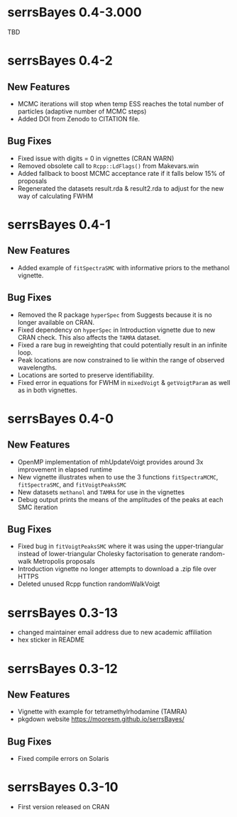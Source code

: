 # serrsBayes 0.4-3.000

TBD

# serrsBayes 0.4-2

## New Features

* MCMC iterations will stop when temp ESS reaches the total number of particles (adaptive number of MCMC steps)
* Added DOI from Zenodo to CITATION file.

## Bug Fixes

* Fixed issue with digits = 0 in vignettes (CRAN WARN)
* Removed obsolete call to `Rcpp::LdFlags()` from Makevars.win
* Added fallback to boost MCMC acceptance rate if it falls below 15% of proposals
* Regenerated the datasets result.rda	& result2.rda to adjust for the new way of calculating FWHM

# serrsBayes 0.4-1

## New Features

* Added example of `fitSpectraSMC` with informative priors to the methanol vignette.

## Bug Fixes

* Removed the R package ``hyperSpec`` from Suggests because it is no longer available on CRAN.
* Fixed dependency on ``hyperSpec`` in Introduction vignette due to new CRAN check. This also affects the ``TAMRA`` dataset.
* Fixed a rare bug in reweighting that could potentially result in an infinite loop.
* Peak locations are now constrained to lie within the range of observed wavelengths.
* Locations are sorted to preserve identifiability.
* Fixed error in equations for FWHM in `mixedVoigt` & `getVoigtParam` as well as in both vignettes.

# serrsBayes 0.4-0

## New Features

* OpenMP implementation of mhUpdateVoigt provides around 3x improvement in elapsed runtime
* New vignette illustrates when to use the 3 functions `fitSpectraMCMC`, `fitSpectraSMC`, and `fitVoigtPeaksSMC`
* New datasets ``methanol`` and ``TAMRA`` for use in the vignettes
* Debug output prints the means of the amplitudes of the peaks at each SMC iteration

## Bug Fixes

* Fixed bug in ``fitVoigtPeaksSMC`` where it was using the upper-triangular instead of lower-triangular Cholesky factorisation to generate random-walk Metropolis proposals
* Introduction vignette no longer attempts to download a .zip file over HTTPS
* Deleted unused Rcpp function randomWalkVoigt

# serrsBayes 0.3-13

* changed maintainer email address due to new academic affiliation
* hex sticker in README

# serrsBayes 0.3-12

## New Features

* Vignette with example for tetramethylrhodamine (TAMRA)
* pkgdown website https://mooresm.github.io/serrsBayes/

## Bug Fixes

* Fixed compile errors on Solaris

# serrsBayes 0.3-10

* First version released on CRAN
